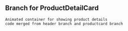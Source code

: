 ## Branch for ProductDetailCard

    Animated container for showing product details 
    code merged from header branch and productcard branch